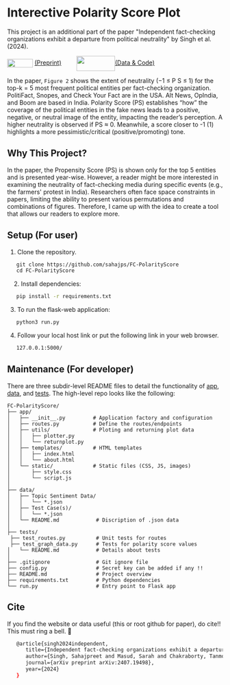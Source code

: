# Interective Polarity Score Plot

This project is an additional part of the paper "Independent fact-checking organizations exhibit a departure from political neutrality" by Singh et al. (2024). 

[<img align="center" src="https://encrypted-tbn0.gstatic.com/images?q=tbn:ANd9GcS9PvkGku1cP-sph35SRBDyCwHEKLMZyBggCw&s" width="60" height="20"/>](https://arxiv.org/abs/2407.19498) [(Preprint)](https://arxiv.org/abs/2407.19498)         [<img align="center" src="https://encrypted-tbn0.gstatic.com/images?q=tbn:ANd9GcTFaHW69OfhzFN9xaGJf68IUddHqWSoE-dI5q_lOLElXvZ4jMKjXs0DAGTdzJS7Kid8vNU&usqp=CAU" width="90" height="35"/>](https://github.com/sahajps/FC-Bias)[(Data & Code)](https://github.com/sahajps/FC-Bias)

In the paper, `Figure 2` shows the extent of neutrality (−1 ≤ P S ≤ 1) for the top-k = 5 most frequent political entities per fact-checking organization. PolitiFact, Snopes, and Check Your Fact are in the USA. Alt News, OpIndia, and Boom are based in India. Polarity Score (PS) establishes “how” the coverage of the political entities in the fake news leads to a positive, negative, or neutral image of the entity, impacting the reader’s perception. A higher neutrality is observed if PS ≈ 0. Meanwhile, a score closer to -1 (1) highlights a more pessimistic/critical (positive/promoting) tone.

## Why This Project?

In the paper, the Propensity Score (PS) is shown only for the top 5 entities and is presented year-wise. However, a reader might be more interested in examining the neutrality of fact-checking media during specific events (e.g., the farmers' protest in India). Researchers often face space constraints in papers, limiting the ability to present various permutations and combinations of figures. Therefore, I came up with the idea to create a tool that allows our readers to explore more.

## Setup (For user)
1. Clone the repository.
 ```sh
   git clone https://github.com/sahajps/FC-PolarityScore
   cd FC-PolarityScore
 ```
   
2. Install dependencies:
 ```sh
   pip install -r requirements.txt
 ```
3. To run the flask-web application:
 ```sh
   python3 run.py
 ```
4. Follow your local host link or put the following link in your web browser.
 ```sh
   127.0.0.1:5000/
 ```
## Maintenance (For developer)
There are three subdir-level README files to detail the functionality of [app](), [data](), and [tests]().
The high-level repo looks like the following:

```plaintext
FC-PolarityScore/
├── app/
│   ├── __init__.py         # Application factory and configuration
│   ├── routes.py           # Define the routes/endpoints
│   ├── utils/              # Ploting and returning plot data
│   │   ├── plotter.py
│   │   └── returnplot.py
│   ├── templates/          # HTML templates
│   │   ├── index.html
│   │   └── about.html
│   └── static/             # Static files (CSS, JS, images)
│       ├── style.css
│       └── script.js
│
├── data/
│   ├── Topic Sentiment Data/
│   │   └── *.json
│   ├── Test Case(s)/
│   │   └── *.json
│   └── README.md            # Discription of .json data
│
├── tests/
 ├── test_routes.py          # Unit tests for routes
 ├── test_graph_data.py      # Tests for polarity score values
│   └── README.md            # Details about tests
│
├── .gitignore               # Git ignore file
├── config.py                # Secret key can be added if any !!
├── README.md                # Project overview
├── requirements.txt         # Python dependencies
└── run.py                   # Entry point to Flask app
```

## Cite
If you find the website or data useful (this or root github for paper), do cite!! This must ring a bell. 🔔
```sh
   @article{singh2024independent,
      title={Independent fact-checking organizations exhibit a departure from political neutrality},
      author={Singh, Sahajpreet and Masud, Sarah and Chakraborty, Tanmoy},
      journal={arXiv preprint arXiv:2407.19498},
      year={2024}
   }
```